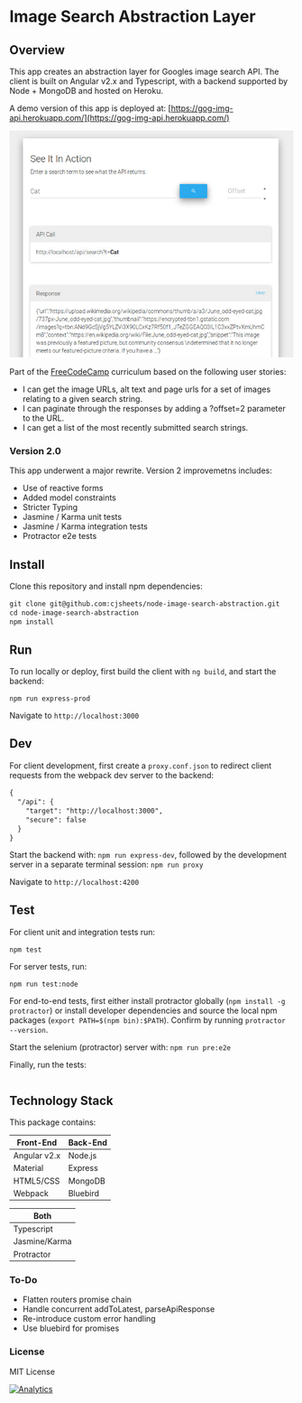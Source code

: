 # Image Search Abstraction Layer

## Overview

This app creates an abstraction layer for Googles image search API. The client is built on Angular v2.x
and Typescript, with a backend supported by Node + MongoDB and hosted on Heroku.

A demo version of this app is deployed at: [https://gog-img-api.herokuapp.com/](https://gog-img-api.herokuapp.com/)

![](client/assets/img/app-screenshot.jpg?raw=true)

Part of the [FreeCodeCamp](https://www.freecodecamp.com/cjsheets) curriculum based on the following user stories:

* I can get the image URLs, alt text and page urls for a set of images relating to a given search string.
* I can paginate through the responses by adding a ?offset=2 parameter to the URL.
* I can get a list of the most recently submitted search strings.

### Version 2.0

This app underwent a major rewrite. Version 2 improvemetns includes: 

* Use of reactive forms 
* Added model constraints
* Stricter Typing
* Jasmine / Karma unit tests
* Jasmine / Karma integration tests
* Protractor e2e tests

## Install

Clone this repository and install npm dependencies:

```
git clone git@github.com:cjsheets/node-image-search-abstraction.git
cd node-image-search-abstraction
npm install
```

## Run

To run locally or deploy, first build the client with `ng build`, and start the backend:

```
npm run express-prod
```

Navigate to `http://localhost:3000`

## Dev

For client development, first create a `proxy.conf.json` to redirect client requests from the
webpack dev server to the backend:

```
{
  "/api": {
    "target": "http://localhost:3000",
    "secure": false
  }
}
```

Start the backend with: `npm run express-dev`, followed by the development server in a separate
terminal session: `npm run proxy`

Navigate to `http://localhost:4200`

## Test

For client unit and integration tests run:

```
npm test
```

For server tests, run:

```
npm run test:node
```

For end-to-end tests, first either install protractor globally 
(`npm install -g protractor`) or install developer dependencies and source
the local npm packages (`export PATH=$(npm bin):$PATH`). Confirm by running 
`protractor --version`. 

Start the selenium (protractor) server with: `npm run pre:e2e`

Finally, run the tests:

```

```


## Technology Stack

This package contains:

| Front-End | Back-End |
| ------- | ------- |
| Angular v2.x | Node.js |
| Material | Express |
| HTML5/CSS | MongoDB |
| Webpack | Bluebird |

| Both | 
| ------- |
| Typescript |
| Jasmine/Karma | (testing)
| Protractor | (e2e testing)


### To-Do

* Flatten routers promise chain
* Handle concurrent addToLatest, parseApiResponse
* Re-introduce custom error handling
* Use bluebird for promises

### License

MIT License

[![Analytics](https://cjs-beacon.appspot.com/UA-10006093-3/github/cjsheets/node-image-search-abstraction?pixel)](https://github.com/cjsheets/node-image-search-abstraction)
